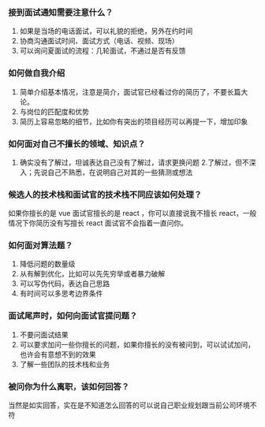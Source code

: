 ### 接到面试通知需要注意什么？
1. 如果是当场的电话面试，可以礼貌的拒绝，另外在约时间
2. 协商沟通面试时间、面试方式（电话、视频、现场）
3. 可以询问夏面试的流程：几轮面试，不通过是否有反馈

### 如何做自我介绍
1. 简单介绍基本情况，注意是简介，面试官已经看过你的简历了，不要长篇大论。
2. 与岗位的匹配度和优势
3. 简历上容易忽略的细节，比如你有突出的项目经历可以再提一下，增加印象

### 如何面对自己不擅长的领域、知识点？
1. 确实没有了解过，坦诚表达自己没有了解过，请求更换问题
2.了解过，但不深入；先说自己不熟悉，在说明自己对其的一些猜测或想法

### 候选人的技术栈和面试官的技术栈不同应该如何处理？
如果你擅长的是 vue 面试官擅长的是 react ，你可以直接说我不擅长 react，一般情况下你简历没有写擅长 react 面试官不会指着一直问你。

### 如何面对算法题？
1. 降低问题的数量级
2. 从有解到优化，比如可以先先穷举或者暴力破解
3. 可以写伪代码，表达自己思路
4. 有时间可以多思考边界条件

### 面试尾声时，如何向面试官提问题？
1. 不要问面试结果
2. 可以要求加问一些你擅长的问题，如果你擅长的没有被问到，可以试试加问，也许会有意想不到的效果
3. 了解一些团队的技术栈和业务

### 被问你为什么离职，该如何回答？
当然是如实回答，实在是不知道怎么回答的可以说自己职业规划跟当前公司环境不符